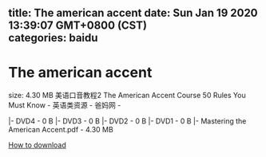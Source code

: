 
title: The american accent
date: Sun Jan 19 2020 13:39:07 GMT+0800 (CST)    
categories: baidu
---

# The american accent
size: 4.30 MB
 美语口音教程2 The American Accent Course 50 Rules You Must Know - 英语类资源 - 爸妈网 -
 
|- DVD4 - 0 B
|- DVD3 - 0 B
|- DVD2 - 0 B
|- DVD1 - 0 B
|- Mastering the American Accent.pdf - 4.30 MB

[How to download](https://bpcam.bemobtrk.com/go/2ceec3aa-1ca2-46d6-b9ff-aaa5c184517c?jno=1982)